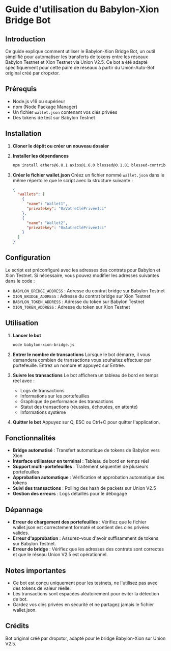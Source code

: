 # Guide d'utilisation du Babylon-Xion Bridge Bot

## Introduction

Ce guide explique comment utiliser le Babylon-Xion Bridge Bot, un outil simplifié pour automatiser les transferts de tokens entre les réseaux Babylon Testnet et Xion Testnet via Union V2.5. Ce bot a été adapté spécifiquement pour cette paire de réseaux à partir du Union-Auto-Bot original créé par dropxtor.

## Prérequis

- Node.js v16 ou supérieur
- npm (Node Package Manager)
- Un fichier `wallet.json` contenant vos clés privées
- Des tokens de test sur Babylon Testnet

## Installation

1. **Cloner le dépôt ou créer un nouveau dossier**

2. **Installer les dépendances**
   ```bash
   npm install ethers@6.8.1 axios@1.6.0 blessed@0.1.81 blessed-contrib@4.10.3 moment-timezone@0.5.44
   ```

3. **Créer le fichier wallet.json**
   Créez un fichier nommé `wallet.json` dans le même répertoire que le script avec la structure suivante :
   ```json
   {
     "wallets": [
       {
         "name": "Wallet1",
         "privatekey": "0xVotreCléPrivéeIci"
       },
       {
         "name": "Wallet2",
         "privatekey": "0xAutreCléPrivéeIci"
       }
     ]
   }
   ```

## Configuration

Le script est préconfiguré avec les adresses des contrats pour Babylon et Xion Testnet. Si nécessaire, vous pouvez modifier les adresses suivantes dans le code :

- `BABYLON_BRIDGE_ADDRESS` : Adresse du contrat bridge sur Babylon Testnet
- `XION_BRIDGE_ADDRESS` : Adresse du contrat bridge sur Xion Testnet
- `BABYLON_TOKEN_ADDRESS` : Adresse du token sur Babylon Testnet
- `XION_TOKEN_ADDRESS` : Adresse du token sur Xion Testnet

## Utilisation

1. **Lancer le bot**
   ```bash
   node babylon-xion-bridge.js
   ```

2. **Entrer le nombre de transactions**
   Lorsque le bot démarre, il vous demandera combien de transactions vous souhaitez effectuer par portefeuille. Entrez un nombre et appuyez sur Entrée.

3. **Suivre les transactions**
   Le bot affichera un tableau de bord en temps réel avec :
   - Logs de transactions
   - Informations sur les portefeuilles
   - Graphique de performance des transactions
   - Statut des transactions (réussies, échouées, en attente)
   - Informations système

4. **Quitter le bot**
   Appuyez sur Q, ESC ou Ctrl+C pour quitter l'application.

## Fonctionnalités

- **Bridge automatisé** : Transfert automatique de tokens de Babylon vers Xion
- **Interface utilisateur en terminal** : Tableau de bord en temps réel
- **Support multi-portefeuilles** : Traitement séquentiel de plusieurs portefeuilles
- **Approbation automatique** : Vérification et approbation automatique des tokens
- **Suivi des transactions** : Polling des hash de packets sur Union V2.5
- **Gestion des erreurs** : Logs détaillés pour le débogage

## Dépannage

- **Erreur de chargement des portefeuilles** : Vérifiez que le fichier wallet.json est correctement formaté et contient des clés privées valides.
- **Erreur d'approbation** : Assurez-vous d'avoir suffisamment de tokens sur Babylon Testnet.
- **Erreur de bridge** : Vérifiez que les adresses des contrats sont correctes et que le réseau Union V2.5 est opérationnel.

## Notes importantes

- Ce bot est conçu uniquement pour les testnets, ne l'utilisez pas avec des tokens de valeur réelle.
- Les transactions sont espacées aléatoirement pour éviter la détection de bot.
- Gardez vos clés privées en sécurité et ne partagez jamais le fichier wallet.json.

## Crédits

Bot original créé par dropxtor, adapté pour le bridge Babylon-Xion sur Union V2.5.
